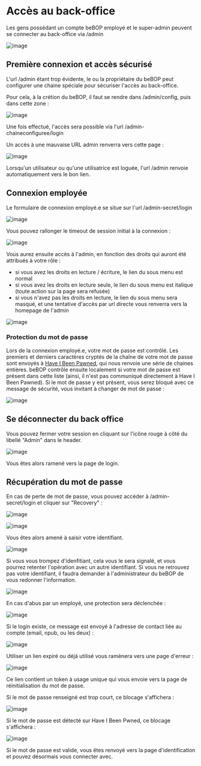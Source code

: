 # Accès au back-office

Les gens possédant un compte beBOP employé et le super-admin peuvent se connecter au back-office via /admin

![image](https://github.com/B2Bitcoin/beBOP/assets/50206014/73caa204-cc6e-4341-822b-0c0de228f1aa)

## Première connexion et accès sécurisé

L'url /admin étant trop évidente, le ou la propriétaire du beBOP peut configurer une chaine spéciale pour sécuriser l'accès au back-office.

Pour cela, à la crétion du beBOP, il faut se rendre dans /admin/config, puis dans cette zone :

![image](https://github.com/B2Bitcoin/beBOP/assets/50206014/851475e9-965e-4078-8cec-51b0d875b46f)

Une fois effectué, l'accès sera possible via l'url /admin-chaineconfiguree/login

Un accès à une mauvaise URL admin renverra vers cette page :

![image](https://github.com/B2Bitcoin/beBOP/assets/50206014/8634fef8-2296-4f6e-8f89-05246e991b74)

Lorsqu'un utilisateur ou qu'une utilisatrice est loguée, l'url /admin renvoie automatiquement vers le bon lien.

## Connexion employée

Le formulaire de connexion employé.e se situe sur l'url /admin-secret/login

![image](https://github.com/B2Bitcoin/beBOP/assets/50206014/10f207e0-01da-4c32-811b-dc0486982258)

Vous pouvez rallonger le timeout de session initial à la connexion :

![image](https://github.com/B2Bitcoin/beBOP/assets/50206014/91bab46e-4b89-4092-970f-787256dcbe22)

Vous aurez ensuite accès à l'admin, en fonction des droits qui auront été attribués à votre rôle :
- si vous avez les droits en lecture / écriture, le lien du sous menu est normal
- si vous avez les droits en lecture seule, le lien du sous menu est italique (toute action sur la page sera refusée)
- si vous n'avez pas les droits en lecture, le lien du sous menu sera masqué, et une tentative d'accès par url directe vous renverra vers la homepage de l'admin

![image](https://github.com/B2Bitcoin/beBOP/assets/50206014/fd24b734-1fcf-4836-8d39-9e2239ef0ca0)

### Protection du mot de passe

Lors de la connexion employé.e, votre mot de passe est contrôlé.
Les premiers et derniers caractères cryptés de la chaîne de votre mot de passe sont envoyés à [Have I Been Pawned](https://haveibeenpwned.com/), qui nous renvoie une série de chaines entières.
beBOP contrôle ensuite localement si votre mot de passe est présent dans cette liste (ainsi, il n'est pas communiqué directement à Have I Been Pawned).
Si le mot de passe y est présent, vous serez bloqué avec ce message de sécurité, vous invitant à changer de mot de passe :

![image](https://github.com/B2Bitcoin/beBOP/assets/50206014/f1107869-e56f-448a-b48b-8768e3b24e8a)

## Se déconnecter du back office

Vous pouvez fermer votre session en cliquant sur l'icône rouge à côté du libellé "Admin" dans le header.

![image](https://github.com/B2Bitcoin/beBOP/assets/50206014/94fa0243-cb74-4d71-9670-f5d89408e88b)

Vous êtes alors ramené vers la page de login.

## Récupération du mot de passe

En cas de perte de mot de passe, vous pouvez accéder à /admin-secret/login et cliquer sur "Recovery" :

![image](https://github.com/B2Bitcoin/beBOP/assets/50206014/fcf4e78b-25cb-4166-8b86-db46b75fc045)

![image](https://github.com/B2Bitcoin/beBOP/assets/50206014/43fe70ad-db23-4b54-a22a-4789c99d7ccb)

Vous êtes alors amené à saisir votre identifiant.

![image](https://github.com/B2Bitcoin/beBOP/assets/50206014/7b7edd40-5200-4f88-946d-fc3798e16a9d)

Si vous vous trompez d'idenfitiant, cela vous le sera signalé, et vous pourrez retenter l'opération avec un autre identifiant. Si vous ne retrouvez pas votre identifiant, il faudra demander à l'administrateur du beBOP de vous redonner l'information.

![image](https://github.com/B2Bitcoin/beBOP/assets/50206014/cc91761f-7d98-4c16-a528-9b1939d12c85)

En cas d'abus par un employé, une protection sera déclenchée :

![image](https://github.com/B2Bitcoin/beBOP/assets/50206014/2fe6096e-664d-473f-8eff-d57755da3191)

Si le login existe, ce message est envoyé à l'adresse de contact liée au compte (email, npub, ou les deux) :

![image](https://github.com/B2Bitcoin/beBOP/assets/50206014/58ac0240-f729-4075-9e9a-3b60a68476e7)

Utiliser un lien expiré ou déjà utilisé vous ramènera vers une page d'erreur :

![image](https://github.com/B2Bitcoin/beBOP/assets/50206014/d5477b08-1909-47d2-8c95-7adc1d517ea3)

Ce lien contient un token à usage unique qui vous envoie vers la page de réinitialisation du mot de passe.

Si le mot de passe renseigné est trop court, ce blocage s'affichera :

![image](https://github.com/B2Bitcoin/beBOP/assets/50206014/d04feace-1751-4587-83c0-7cdced828cd4)

Si le mot de passe est détecté sur Have I Been Pwned, ce blocage s'affichera :

![image](https://github.com/B2Bitcoin/beBOP/assets/50206014/cc5b31e5-097e-4aa0-b529-a13643fcb39d)

Si le mot de passe est valide, vous êtes renvoyé vers la page d'identification et pouvez désormais vous connecter avec.
